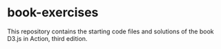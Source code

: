 # book-exercises
This repository contains the starting code files and solutions of the book D3.js in Action, third edition.
